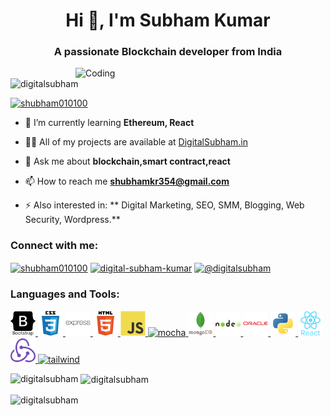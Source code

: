 <h1 align="center">Hi 👋, I'm Subham Kumar</h1>
<h3 align="center">A passionate Blockchain developer from India</h3>
<img align="right" alt="Coding" width="400" src="https://www.technoloader.com/blog/wp-content/uploads/2020/07/Hire-a-Blockchain-Developer.gif">

<p align="left"> <img src="https://komarev.com/ghpvc/?username=digitalsubham&label=Profile%20views&color=0e75b6&style=flat" alt="digitalsubham" /> </p>

<p align="left"> <a href="https://twitter.com/shubham010100" target="blank"><img src="https://img.shields.io/twitter/follow/shubham010100?logo=twitter&style=for-the-badge" alt="shubham010100" /></a> </p>

- 🌱 I’m currently learning **Ethereum, React**

- 👨‍💻 All of my projects are available at [DigitalSubham.in](DigitalSubham.in)

- 💬 Ask me about **blockchain,smart contract,react**

- 📫 How to reach me **shubhamkr354@gmail.com**

- ⚡ Also interested in: ** Digital Marketing, SEO, SMM, Blogging, Web Security, Wordpress.**

<h3 align="left">Connect with me:</h3>
<p align="left">
<a href="https://twitter.com/shubham010100" target="blank"><img align="center" src="https://raw.githubusercontent.com/rahuldkjain/github-profile-readme-generator/master/src/images/icons/Social/twitter.svg" alt="shubham010100" height="30" width="40" /></a>
<a href="https://linkedin.com/in/digital-subham-kumar" target="blank"><img align="center" src="https://raw.githubusercontent.com/rahuldkjain/github-profile-readme-generator/master/src/images/icons/Social/linked-in-alt.svg" alt="digital-subham-kumar" height="30" width="40" /></a>
<a href="https://hashnode.com/@digitalsubham" target="blank"><img align="center" src="https://raw.githubusercontent.com/rahuldkjain/github-profile-readme-generator/master/src/images/icons/Social/hashnode.svg" alt="@digitalsubham" height="30" width="40" /></a>
</p>

<h3 align="left">Languages and Tools:</h3>
<p align="left"> <a href="https://getbootstrap.com" target="_blank" rel="noreferrer"> <img src="https://raw.githubusercontent.com/devicons/devicon/master/icons/bootstrap/bootstrap-plain-wordmark.svg" alt="bootstrap" width="40" height="40"/> </a> <a href="https://www.w3schools.com/css/" target="_blank" rel="noreferrer"> <img src="https://raw.githubusercontent.com/devicons/devicon/master/icons/css3/css3-original-wordmark.svg" alt="css3" width="40" height="40"/> </a> <a href="https://expressjs.com" target="_blank" rel="noreferrer"> <img src="https://raw.githubusercontent.com/devicons/devicon/master/icons/express/express-original-wordmark.svg" alt="express" width="40" height="40"/> </a> <a href="https://www.w3.org/html/" target="_blank" rel="noreferrer"> <img src="https://raw.githubusercontent.com/devicons/devicon/master/icons/html5/html5-original-wordmark.svg" alt="html5" width="40" height="40"/> </a> <a href="https://developer.mozilla.org/en-US/docs/Web/JavaScript" target="_blank" rel="noreferrer"> <img src="https://raw.githubusercontent.com/devicons/devicon/master/icons/javascript/javascript-original.svg" alt="javascript" width="40" height="40"/> </a> <a href="https://mochajs.org" target="_blank" rel="noreferrer"> <img src="https://www.vectorlogo.zone/logos/mochajs/mochajs-icon.svg" alt="mocha" width="40" height="40"/> </a> <a href="https://www.mongodb.com/" target="_blank" rel="noreferrer"> <img src="https://raw.githubusercontent.com/devicons/devicon/master/icons/mongodb/mongodb-original-wordmark.svg" alt="mongodb" width="40" height="40"/> </a> <a href="https://nodejs.org" target="_blank" rel="noreferrer"> <img src="https://raw.githubusercontent.com/devicons/devicon/master/icons/nodejs/nodejs-original-wordmark.svg" alt="nodejs" width="40" height="40"/> </a> <a href="https://www.oracle.com/" target="_blank" rel="noreferrer"> <img src="https://raw.githubusercontent.com/devicons/devicon/master/icons/oracle/oracle-original.svg" alt="oracle" width="40" height="40"/> </a> <a href="https://www.python.org" target="_blank" rel="noreferrer"> <img src="https://raw.githubusercontent.com/devicons/devicon/master/icons/python/python-original.svg" alt="python" width="40" height="40"/> </a> <a href="https://reactjs.org/" target="_blank" rel="noreferrer"> <img src="https://raw.githubusercontent.com/devicons/devicon/master/icons/react/react-original-wordmark.svg" alt="react" width="40" height="40"/> </a> <a href="https://redux.js.org" target="_blank" rel="noreferrer"> <img src="https://raw.githubusercontent.com/devicons/devicon/master/icons/redux/redux-original.svg" alt="redux" width="40" height="40"/> </a> <a href="https://tailwindcss.com/" target="_blank" rel="noreferrer"> <img src="https://www.vectorlogo.zone/logos/tailwindcss/tailwindcss-icon.svg" alt="tailwind" width="40" height="40"/> </a> </p>

<p><img align="left" src="https://github-readme-stats.vercel.app/api/top-langs?username=digitalsubham&show_icons=true&locale=en&layout=compact" alt="digitalsubham" /></p>

<p>&nbsp;<img align="center" src="https://github-readme-stats.vercel.app/api?username=digitalsubham&show_icons=true&locale=en" alt="digitalsubham" /></p>

<p><img align="center" src="https://github-readme-streak-stats.herokuapp.com/?user=digitalsubham&" alt="digitalsubham" /></p>
